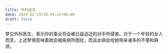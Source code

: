 ```yaml
---
title: 外科医生
date: 2020-02-15T20:54:12+08:00
draft: false
---
```


梦见外科医生，表示你的事业将会被日益迫近的对手所侵害。对于一个年轻的女人而言，上述梦境意味着她会被疾病所困扰，而且此病会给她带来诸多的不便和麻烦。